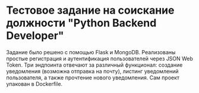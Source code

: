 # Тестовое задание на соискание должности "Python Backend Developer"

Задание было решено с помощью Flask и MongoDB. Реализованы простые регистрация и аутентификация пользователей через JSON Web Token. Три эндпоинта отвечают за различный функционал: создание уведомления (возможна отправка на почту), листинг уведомлений пользователя, а также прочтение нового уведомления. Сам проект упакован в Dockerfile.